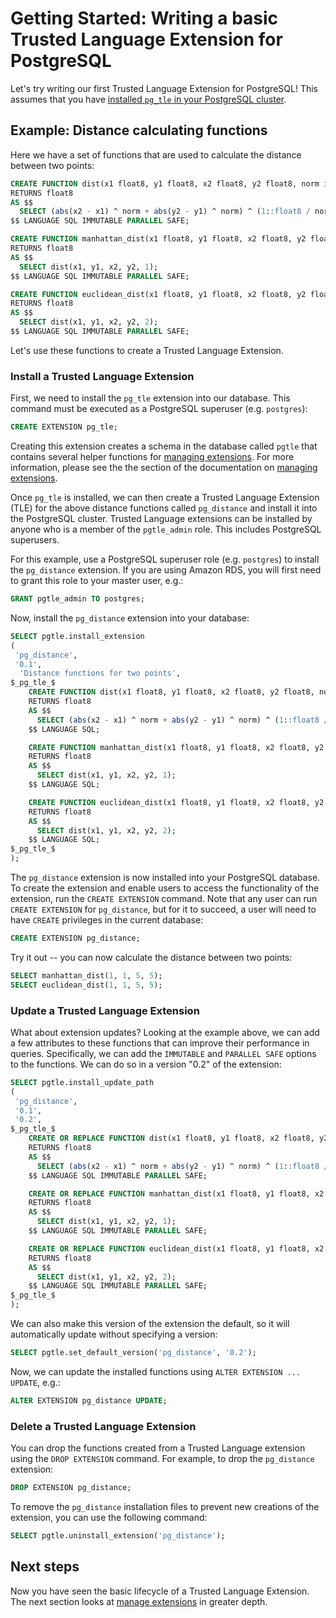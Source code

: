 # Getting Started:  Writing a basic Trusted Language Extension for PostgreSQL

Let's try writing our first Trusted Language Extension for PostgreSQL! This assumes that you have [installed `pg_tle` in your PostgreSQL cluster](./01_install.md).

## Example: Distance calculating functions

Here we have a set of functions that are used to calculate the distance between two points:

```sql
CREATE FUNCTION dist(x1 float8, y1 float8, x2 float8, y2 float8, norm int)
RETURNS float8
AS $$
  SELECT (abs(x2 - x1) ^ norm + abs(y2 - y1) ^ norm) ^ (1::float8 / norm);
$$ LANGUAGE SQL IMMUTABLE PARALLEL SAFE;

CREATE FUNCTION manhattan_dist(x1 float8, y1 float8, x2 float8, y2 float8)
RETURNS float8
AS $$
  SELECT dist(x1, y1, x2, y2, 1);
$$ LANGUAGE SQL IMMUTABLE PARALLEL SAFE;

CREATE FUNCTION euclidean_dist(x1 float8, y1 float8, x2 float8, y2 float8)
RETURNS float8
AS $$
  SELECT dist(x1, y1, x2, y2, 2);
$$ LANGUAGE SQL IMMUTABLE PARALLEL SAFE;
```

Let's use these functions to create a Trusted Language Extension.

### Install a Trusted Language Extension

First, we need to install the `pg_tle` extension into our database. This command must be executed as a PostgreSQL superuser (e.g. `postgres`):

```sql
CREATE EXTENSION pg_tle;
```

Creating this extension creates a schema in the database called `pgtle` that contains several helper functions for [managing extensions](./03_managing_extensions.md). For more information, please see the the section of the documentation on [managing extensions](./03_managing_extensions.md).

Once `pg_tle` is installed, we can then create a Trusted Language Extension (TLE) for the above distance functions called `pg_distance` and install it into the PostgreSQL cluster. Trusted Language extensions can be installed by anyone who is a member of the `pgtle_admin` role. This includes PostgreSQL superusers.

 For this example, use a PostgreSQL superuser role (e.g. `postgres`) to install the `pg_distance` extension. If you are using Amazon RDS, you will first need to grant this role to your master user, e.g.:

 ```sql
 GRANT pgtle_admin TO postgres;
 ```

 Now, install the `pg_distance` extension into your database:

```sql
SELECT pgtle.install_extension
(
 'pg_distance',
 '0.1',
  'Distance functions for two points',
$_pg_tle_$
    CREATE FUNCTION dist(x1 float8, y1 float8, x2 float8, y2 float8, norm int)
    RETURNS float8
    AS $$
      SELECT (abs(x2 - x1) ^ norm + abs(y2 - y1) ^ norm) ^ (1::float8 / norm);
    $$ LANGUAGE SQL;

    CREATE FUNCTION manhattan_dist(x1 float8, y1 float8, x2 float8, y2 float8)
    RETURNS float8
    AS $$
      SELECT dist(x1, y1, x2, y2, 1);
    $$ LANGUAGE SQL;

    CREATE FUNCTION euclidean_dist(x1 float8, y1 float8, x2 float8, y2 float8)
    RETURNS float8
    AS $$
      SELECT dist(x1, y1, x2, y2, 2);
    $$ LANGUAGE SQL;
$_pg_tle_$
);
```

The `pg_distance` extension is now installed into your PostgreSQL database. To create the extension and enable users to access the functionality of the extension, run the `CREATE EXTENSION` command. Note that any user can run `CREATE EXTENSION` for `pg_distance`, but for it to succeed, a user will need to have `CREATE` privileges in the current database:

```sql
CREATE EXTENSION pg_distance;
```

Try it out -- you can now calculate the distance between two points:

```sql
SELECT manhattan_dist(1, 1, 5, 5);
SELECT euclidean_dist(1, 1, 5, 5);
```

### Update a Trusted Language Extension

What about extension updates? Looking at the example above, we can add a few attributes to these functions that can improve their performance in queries. Specifically, we can add the `IMMUTABLE` and `PARALLEL SAFE` options to the functions. We can do so in a version "0.2" of the extension:

```sql
SELECT pgtle.install_update_path
(
 'pg_distance',
 '0.1',
 '0.2',
$_pg_tle_$
    CREATE OR REPLACE FUNCTION dist(x1 float8, y1 float8, x2 float8, y2 float8, norm int)
    RETURNS float8
    AS $$
      SELECT (abs(x2 - x1) ^ norm + abs(y2 - y1) ^ norm) ^ (1::float8 / norm);
    $$ LANGUAGE SQL IMMUTABLE PARALLEL SAFE;

    CREATE OR REPLACE FUNCTION manhattan_dist(x1 float8, y1 float8, x2 float8, y2 float8)
    RETURNS float8
    AS $$
      SELECT dist(x1, y1, x2, y2, 1);
    $$ LANGUAGE SQL IMMUTABLE PARALLEL SAFE;

    CREATE OR REPLACE FUNCTION euclidean_dist(x1 float8, y1 float8, x2 float8, y2 float8)
    RETURNS float8
    AS $$
      SELECT dist(x1, y1, x2, y2, 2);
    $$ LANGUAGE SQL IMMUTABLE PARALLEL SAFE;
$_pg_tle_$
);
```

We can also make this version of the extension the default, so it will automatically update without specifying a version:

```sql
SELECT pgtle.set_default_version('pg_distance', '0.2');
```

Now, we can update the installed functions using `ALTER EXTENSION ... UPDATE`, e.g.:

```sql
ALTER EXTENSION pg_distance UPDATE;
```

### Delete a Trusted Language Extension

You can drop the functions created from a Trusted Language extension using the `DROP EXTENSION` command. For example, to drop the `pg_distance` extension:

```sql
DROP EXTENSION pg_distance;
```

To remove the `pg_distance` installation files to prevent new creations of the extension, you can use the following command:

```sql
SELECT pgtle.uninstall_extension('pg_distance');
```

## Next steps

Now you have seen the basic lifecycle of a Trusted Language Extension. The next section looks at [manage extensions](./03_managing_extensions.md) in greater depth.
